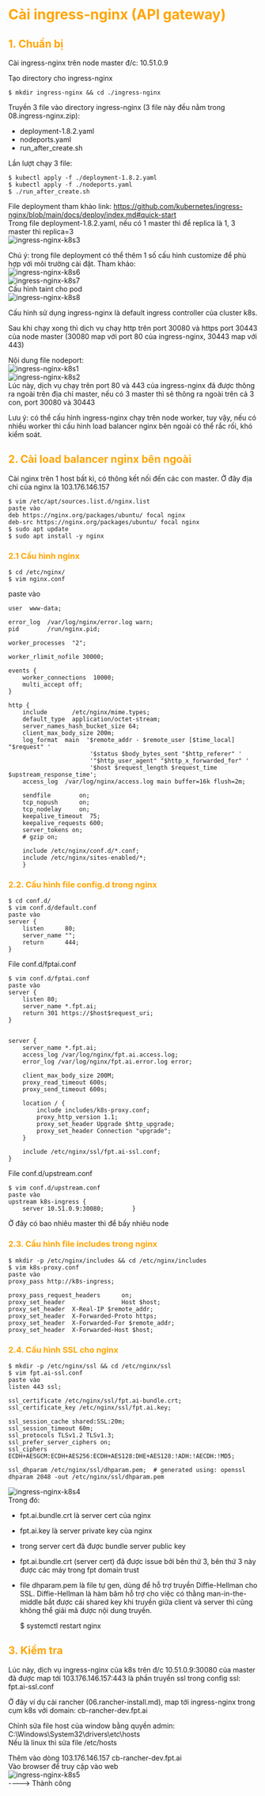 <h1 style="color:orange">Cài ingress-nginx (API gateway)</h1>
<h2 style="color:orange">1. Chuẩn bị</h2>
Cài ingress-nginx trên node master đ/c: 10.51.0.9

Tạo directory cho ingress-nginx

    $ mkdir ingress-nginx && cd ./ingress-nginx

Truyền 3 file vào directory ingress-nginx (3 file này đều nằm trong 08.ingress-nginx.zip):
- deployment-1.8.2.yaml
- nodeports.yaml
- run_after_create.sh

Lần lượt chạy 3 file:

    $ kubectl apply -f ./deployment-1.8.2.yaml
    $ kubectl apply -f ./nodeports.yaml
    $ ./run_after_create.sh
File deployment tham khảo link: https://github.com/kubernetes/ingress-nginx/blob/main/docs/deploy/index.md#quick-start<br>
Trong file deployment-1.8.2.yaml, nếu có 1 master thì để replica là 1, 3 master thì replica=3<br>
![ingress-nginx-k8s3](../img/ingress-nginx-k8s3.png)<br>

Chú ý: trong file deployment có thể thêm 1 số cấu hình customize để phù hợp với môi trường cài đặt. Tham khảo:<br>
![ingress-nginx-k8s6](../img/ingress-nginx-k8s6.png)<br>
![ingress-nginx-k8s7](../img/ingress-nginx-k8s7.png)<br>
Cấu hình taint cho pod<br>
![ingress-nginx-k8s8](../img/ingress-nginx-k8s8.png)<br>

Cấu hình sử dụng ingress-nginx là default ingress controller của cluster k8s.

Sau khi chạy xong thì dịch vụ chạy http trên port 30080 và https port 30443 của node master (30080 map với port 80 của ingress-nginx, 30443 map với 443)

Nội dung file nodeport:<br>
![ingress-nginx-k8s1](../img/ingress-nginx-k8s1.png)<br>
![ingress-nginx-k8s2](../img/ingress-nginx-k8s2.png)<br>
Lúc này, dịch vụ chạy trên port 80 và 443 của ingress-nginx đã được thông ra ngoài trên địa chỉ master, nếu có 3 master thì sẽ thông ra ngoài trên cả 3 con, port 30080 và 30443

Lưu ý: có thể cấu hình ingress-nginx chạy trên node worker, tuy vậy, nếu có nhiều worker thì cấu hình load balancer nginx bên ngoài có thể rắc rối, khó kiểm soát.
<h2 style="color:orange">2. Cài load balancer nginx bên ngoài</h2>
Cài nginx trên 1 host bất kì, có thông kết nối đến các con master. Ở đây địa chỉ của nginx là 103.176.146.157

    $ vim /etc/apt/sources.list.d/nginx.list
    paste vào
    deb https://nginx.org/packages/ubuntu/ focal nginx
    deb-src https://nginx.org/packages/ubuntu/ focal nginx
    $ sudo apt update
    $ sudo apt install -y nginx
<h3 style="color:orange">2.1 Cấu hình nginx</h3>

    $ cd /etc/nginx/
    $ vim nginx.conf
paste vào

    user  www-data;

    error_log  /var/log/nginx/error.log warn;
    pid        /run/nginx.pid;

    worker_processes  "2";

    worker_rlimit_nofile 30000;

    events {
        worker_connections  10000;
        multi_accept off;
    }

    http {
        include       /etc/nginx/mime.types;
        default_type  application/octet-stream;
        server_names_hash_bucket_size 64;
        client_max_body_size 200m;
        log_format  main  '$remote_addr - $remote_user [$time_local] "$request" '
                           '$status $body_bytes_sent "$http_referer" '
                           '"$http_user_agent" "$http_x_forwarded_for" '
                           '$host $request_length $request_time $upstream_response_time';
        access_log  /var/log/nginx/access.log main buffer=16k flush=2m;

        sendfile        on;
        tcp_nopush      on;
        tcp_nodelay     on;
        keepalive_timeout  75;
        keepalive_requests 600;
        server_tokens on;
        # gzip on;

        include /etc/nginx/conf.d/*.conf;
        include /etc/nginx/sites-enabled/*;
        }
<h3 style="color:orange">2.2. Cấu hình file config.d trong nginx</h3>

    $ cd conf.d/
    $ vim conf.d/default.conf
    paste vào
    server {
        listen      80;
        server_name "";
        return      444;
    }
File conf.d/fptai.conf

    $ vim conf.d/fptai.conf
    paste vào
    server {
        listen 80;
        server_name *.fpt.ai;
        return 301 https://$host$request_uri;
    }


    server {
        server_name *.fpt.ai;
        access_log /var/log/nginx/fpt.ai.access.log;
        error_log /var/log/nginx/fpt.ai.error.log error;

        client_max_body_size 200M;
        proxy_read_timeout 600s;
        proxy_send_timeout 600s;

        location / {
            include includes/k8s-proxy.conf;
            proxy_http_version 1.1;
            proxy_set_header Upgrade $http_upgrade;
            proxy_set_header Connection "upgrade";
        }

        include /etc/nginx/ssl/fpt.ai-ssl.conf;
    }
File conf.d/upstream.conf
    
    $ vim conf.d/upstream.conf
    paste vào
    upstream k8s-ingress {
        server 10.51.0.9:30080;        }
Ở đây có bao nhiêu master thì để bấy nhiêu node
<h3 style="color:orange">2.3. Cấu hình file includes trong nginx</h3>

    $ mkdir -p /etc/nginx/includes && cd /etc/nginx/includes
    $ vim k8s-proxy.conf
    paste vào
    proxy_pass http://k8s-ingress;

    proxy_pass_request_headers      on;
    proxy_set_header                Host $host;
    proxy_set_header  X-Real-IP $remote_addr;
    proxy_set_header  X-Forwarded-Proto https;
    proxy_set_header  X-Forwarded-For $remote_addr;
    proxy_set_header  X-Forwarded-Host $host;
<h3 style="color:orange">2.4. Cấu hình SSL cho nginx</h3>

    $ mkdir -p /etc/nginx/ssl && cd /etc/nginx/ssl
    $ vim fpt.ai-ssl.conf
    paste vào
    listen 443 ssl;

    ssl_certificate /etc/nginx/ssl/fpt.ai-bundle.crt;
    ssl_certificate_key /etc/nginx/ssl/fpt.ai.key;

    ssl_session_cache shared:SSL:20m;
    ssl_session_timeout 60m;
    ssl_protocols TLSv1.2 TLSv1.3;
    ssl_prefer_server_ciphers on;
    ssl_ciphers ECDH+AESGCM:ECDH+AES256:ECDH+AES128:DHE+AES128:!ADH:!AECDH:!MD5;

    ssl_dhparam /etc/nginx/ssl/dhparam.pem;  # generated using: openssl dhparam 2048 -out /etc/nginx/ssl/dhparam.pem
![ingress-nginx-k8s4](../img/ingress-nginx-k8s4.png)<br>
Trong đó: 
- fpt.ai.bundle.crt là server cert của nginx
- fpt.ai.key là server private key của nginx
- trong server cert đã được bundle server public key
- fpt.ai.bundle.crt (server cert) đã được issue bởi bên thứ 3, bên thứ 3 này được các máy trong fpt domain trust
- file dhparam.pem là file tự gen, dùng để hỗ trợ truyền Diffie-Hellman cho SSL. Diffie-Hellman là hàm băm hỗ trợ cho việc có thằng man-in-the-middle bắt được cái shared key khi truyền giữa client và server thì cũng không thể giải mã được nội dung truyền.


    $ systemctl restart nginx
<h2 style="color:orange">3. Kiểm tra</h2>
Lúc này, dịch vụ ingress-nginx của k8s trên đ/c 10.51.0.9:30080 của master đã được map tới 103.176.146.157:443 là phần truyền ssl trong config ssl: fpt.ai-ssl.conf

Ở đây ví dụ cài rancher (06.rancher-install.md), map tới ingress-nginx trong cụm k8s với domain: cb-rancher-dev.fpt.ai

Chỉnh sửa file host của window bằng quyền admin: C:\Windows\System32\drivers\etc\hosts<br>
Nếu là linux thì sửa file /etc/hosts

Thêm vào dòng 103.176.146.157 cb-rancher-dev.fpt.ai<br>
Vào browser để truy cập vào web<br>
![ingress-nginx-k8s5](../img/ingress-nginx-k8s5.png)<br>
----> Thành công